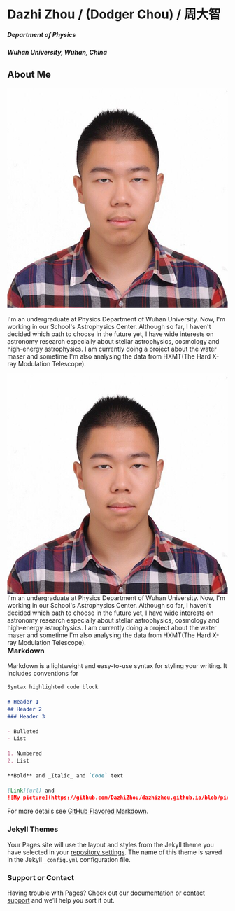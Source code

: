 # Dazhi Zhou / (Dodger Chou) / 周大智
##### Department of Physics
##### Wuhan University, Wuhan, China
## About Me
![My photo](https://github.com/DazhiZhou/dazhizhou.github.io/blob/picture/83242E056778CEDE922E015EADCE00E6.jpg)

I'm an undergraduate at Physics Department of Wuhan University. Now, I'm working in our School's Astrophysics Center. Although so far, I haven't decided which path to choose in the future yet, I have wide interests on astronomy research especially about stellar astrophysics, cosmology and high-energy astrophysics. I am currently doing a project about the water maser and sometime I'm also analysing the data from HXMT(The Hard X-ray Modulation Telescope).

<!doctype html>
<html>
<head>
<meta charset="utf-8">
</head>
<body>
<img src="https://github.com/DazhiZhou/dazhizhou.github.io/blob/picture/83242E056778CEDE922E015EADCE00E6.jpg" style="float:left">
<div style="float:left;">I'm an undergraduate at Physics Department of Wuhan University. Now, I'm working in our School's Astrophysics Center. Although so far, I haven't decided which path to choose in the future yet, I have wide interests on astronomy research especially about stellar astrophysics, cosmology and high-energy astrophysics. I am currently doing a project about the water maser and sometime I'm also analysing the data from HXMT(The Hard X-ray Modulation Telescope).
</div>
</body>
</html>

### Markdown

Markdown is a lightweight and easy-to-use syntax for styling your writing. It includes conventions for

```markdown
Syntax highlighted code block

# Header 1
## Header 2
### Header 3

- Bulleted
- List

1. Numbered
2. List

**Bold** and _Italic_ and `Code` text

[Link](url) and 
![My picture](https://github.com/DazhiZhou/dazhizhou.github.io/blob/picture/83242E056778CEDE922E015EADCE00E6.jpg)
```

For more details see [GitHub Flavored Markdown](https://guides.github.com/features/mastering-markdown/).

### Jekyll Themes

Your Pages site will use the layout and styles from the Jekyll theme you have selected in your [repository settings](https://github.com/DazhiZhou/dazhizhou.github.io/settings). The name of this theme is saved in the Jekyll `_config.yml` configuration file.

### Support or Contact

Having trouble with Pages? Check out our [documentation](https://help.github.com/categories/github-pages-basics/) or [contact support](https://github.com/contact) and we’ll help you sort it out.
